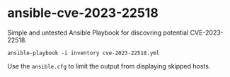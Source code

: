 ansible-cve-2023-22518
======================

Simple and untested Ansible Playbook for discovring potential CVE-2023-22518.

```
ansible-playbook -i inventory cve-2023-22518.yml
```

Use the ```ansible.cfg``` to limit the output from displaying skipped hosts.
